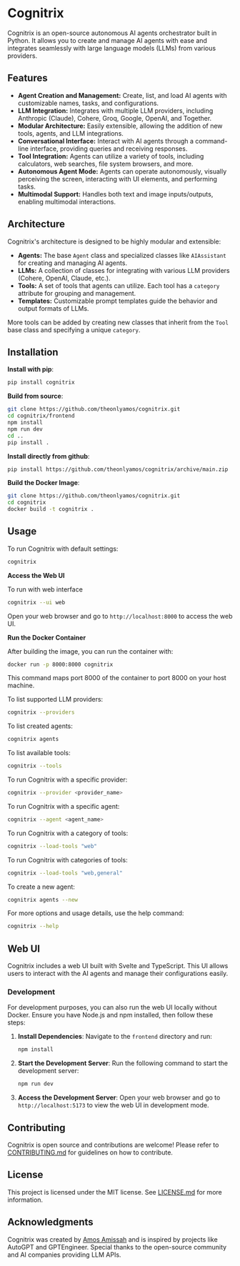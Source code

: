 # Cognitrix

Cognitrix is an open-source autonomous AI agents orchestrator built in Python. It allows you to create and manage AI agents with ease and integrates seamlessly with large language models (LLMs) from various providers.

## Features

- **Agent Creation and Management:** Create, list, and load AI agents with customizable names, tasks, and configurations.
- **LLM Integration:** Integrates with multiple LLM providers, including Anthropic (Claude), Cohere, Groq, Google, OpenAI, and Together.
- **Modular Architecture:** Easily extensible, allowing the addition of new tools, agents, and LLM integrations.
- **Conversational Interface:** Interact with AI agents through a command-line interface, providing queries and receiving responses.
- **Tool Integration:** Agents can utilize a variety of tools, including calculators, web searches, file system browsers, and more.
- **Autonomous Agent Mode:** Agents can operate autonomously, visually perceiving the screen, interacting with UI elements, and performing tasks.
- **Multimodal Support:** Handles both text and image inputs/outputs, enabling multimodal interactions.

## Architecture

Cognitrix's architecture is designed to be highly modular and extensible:

- **Agents:** The base `Agent` class and specialized classes like `AIAssistant` for creating and managing AI agents.
- **LLMs:** A collection of classes for integrating with various LLM providers (Cohere, OpenAI, Claude, etc.).
- **Tools:** A set of tools that agents can utilize. Each tool has a `category` attribute for grouping and management.
- **Templates:** Customizable prompt templates guide the behavior and output formats of LLMs.

More tools can be added by creating new classes that inherit from the `Tool` base class and specifying a unique `category`.

## Installation

**Install with pip**:

```bash
pip install cognitrix
```

**Build from source**:

```bash
git clone https://github.com/theonlyamos/cognitrix.git
cd cognitrix/frontend
npm install
npm run dev
cd ..
pip install .
```

**Install directly from github**:

```bash
pip install https://github.com/theonlyamos/cognitrix/archive/main.zip
```

**Build the Docker Image**:

```bash
git clone https://github.com/theonlyamos/cognitrix.git
cd cognitrix
docker build -t cognitrix .
```

## Usage

To run Cognitrix with default settings:

```bash
cognitrix
```

**Access the Web UI**

To run with web interface

```bash
cognitrix --ui web
```

Open your web browser and go to `http://localhost:8000` to access the web UI.

**Run the Docker Container**

After building the image, you can run the container with:

```bash
docker run -p 8000:8000 cognitrix
```

This command maps port 8000 of the container to port 8000 on your host machine.

To list supported LLM providers:

```bash
cognitrix --providers
```

To list created agents:

```bash
cognitrix agents
```

To list available tools:

```bash
cognitrix --tools
```

To run Cognitrix with a specific provider:

```bash
cognitrix --provider <provider_name>
```

To run Cognitrix with a specific agent:

```bash
cognitrix --agent <agent_name>
```

To run Cognitrix with a category of tools:

```bash
cognitrix --load-tools "web"
```

To run Cognitrix with categories of tools:

```bash
cognitrix --load-tools "web,general"
```

To create a new agent:

```bash
cognitrix agents --new
```

For more options and usage details, use the help command:

```bash
cognitrix --help
```

## Web UI

Cognitrix includes a web UI built with Svelte and TypeScript. This UI allows users to interact with the AI agents and manage their configurations easily.

### Development

For development purposes, you can also run the web UI locally without Docker. Ensure you have Node.js and npm installed, then follow these steps:

1. **Install Dependencies**:
   Navigate to the `frontend` directory and run:

   ```bash
   npm install
   ```

2. **Start the Development Server**:
   Run the following command to start the development server:

   ```bash
   npm run dev
   ```

3. **Access the Development Server**:
   Open your web browser and go to `http://localhost:5173` to view the web UI in development mode.

## Contributing

Cognitrix is open source and contributions are welcome! Please refer to [CONTRIBUTING.md](CONTRIBUTING.md) for guidelines on how to contribute.

## License

This project is licensed under the MIT license. See [LICENSE.md](LICENSE.md) for more information.

## Acknowledgments

Cognitrix was created by [Amos Amissah](https://github.com/theonlyamos) and is inspired by projects like AutoGPT and GPTEngineer. Special thanks to the open-source community and AI companies providing LLM APIs.
